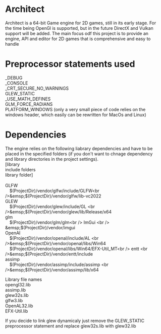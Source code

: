 # Architect

Architect is a 64-bit Game engine for 2D games, still in its early stage.
For the time being OpenGl is supported, but in the future DirectX and Vulkan support will be added.
The main focus odf this project is to provide an engine, API and editor for 2D games that is comprehensive and easy to handle 

# Preprocessor statements used
_DEBUG<br />
_CONSOLE<br />
_CRT_SECURE_NO_WARNINGS<br />
GLEW_STATIC<br />
_USE_MATH_DEFINES<br />
GLM_FORCE_RADIANS<br />
PLATFORM_WINDOWS (only a very small piece of code relies on the windows header, which easily can be rewritten for MacOs and Linux)<br />

# Dependencies
The engine relies on the following liabrary dependencies and have to be placed in 
the specified folders (if you don't want to chnage dependency and library directories in the project settings).<br />
[library<br /> include folders<br /> library folder]<br /><br />
GLFW <br />&emsp;$(ProjectDir)/vendor/glfw/include/GLFW<br />&emsp;$(ProjectDir)/vendor/glfw/lib-vc2022<br />
GLEW <br />&emsp;$(ProjectDir)/vendor/glew/include/GL <br />&emsp;$(ProjectDir)/vendor/glew/lib/Release/x64<br />
glm  <br />&emsp;$(ProjectDir)/vendor/glm/glm<br />
ImGui <br /> &emsp;$(ProjectDir)/vendor/imgui<br />
OpenAl <br />&emsp;$(ProjectDir)/vendor/openal/include/AL <br />&emsp;$(ProjectDir)/vendor/openal/libs/Win64 <br />&emsp;$(ProjectDir)/vendor/openal/libs/Win64/EFX-Util_MT<br />
entt <br />&emsp;$(ProjectDir)/vendor/entt/include<br />
assimp<br />&emsp;$(ProjectDir)/vendor/assimp/include/assimp <br />&emsp;$(ProjectDir)/vendor/assimp/lib/x64<br />

Library file names<br />
opengl32.lib<br />
assimp.lib<br />
glew32s.lib<br />
glfw3.lib<br />
OpenAL32.lib<br />
EFX-Util.lib<br />

If you decide to link glew dynamicaly just remove the GLEW_STATIC preprocessor statement and replace glew32s.lib with glew32.lib
